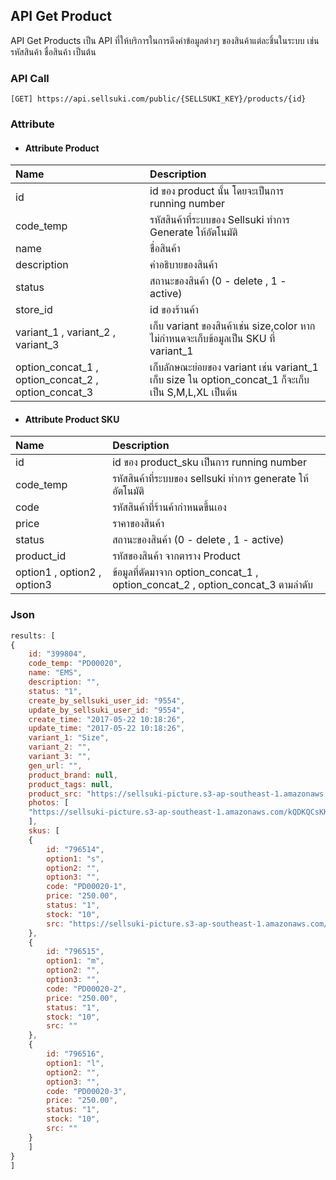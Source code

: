 ## API Get Product

API Get Products เป็น API ที่ให้บริการในการดึงค่าข้อมูลต่างๆ ของสินค้าแต่ละชิ้นในระบบ เช่น รหัสสินค้า ชื่อสินค้า เป็นต้น

### API Call

```
[GET] https://api.sellsuki.com/public/{SELLSUKI_KEY}/products/{id}
```

### Attribute

* #### Attribute Product

| **Name** | **Description** |
| :--- | :--- |
| id | id ของ product นั้น โดยจะเป็นการ  running number |
| code\_temp | รหัสสินค้าที่ระบบของ Sellsuki ทำการ Generate ให้อัตโนมัติ |
| name | ชื่อสินค้า |
| description | คำอธิบายของสินค้า |
| status | สถานะของสินค้า \(0 - delete , 1 - active\) |
| store\_id | id ของร้านค้า |
| variant\_1 , variant\_2 , variant\_3 | เก็บ variant ของสินค้าเช่น size,color หากไม่กำหนดจะเก็บข้อมูลเป็น SKU ที่ variant\_1 |
| option\_concat\_1 , option\_concat\_2 , option\_concat\_3 | เก็บลักษณะย่อยของ variant เช่น variant\_1 เก็บ size ใน option\_concat\_1 ก็จะเก็บเป็น S,M,L,XL เป็นต้น |

* #### Attribute Product SKU

| **Name** | **Description** |
| :--- | :--- |
| id | id ของ product\_sku เป็นการ running number |
| code\_temp | รหัสสินค้าที่ระบบของ sellsuki ทำการ generate ให้อัตโนมัติ |
| code | รหัสสินค้าที่ร้านค้ากำหนดขึ้นเอง |
| price | ราคาของสินค้า |
| status | สถานะของสินค้า \(0 - delete , 1 - active\) |
| product\_id | รหัสของสินค้า จากตาราง Product |
| option1 , option2 , option3 | ข้อมูลที่ตัดมาจาก option\_concat\_1 , option\_concat\_2 , option\_concat\_3 ตามลำดับ |

### Json

```js
results: [
{
    id: "399804",
    code_temp: "PD00020",
    name: "EMS",
    description: "",
    status: "1",
    create_by_sellsuki_user_id: "9554",
    update_by_sellsuki_user_id: "9554",
    create_time: "2017-05-22 10:18:26",
    update_time: "2017-05-22 10:18:26",
    variant_1: "Size",
    variant_2: "",
    variant_3: "",
    gen_url: "",
    product_brand: null,
    product_tags: null,
    product_src: "https://sellsuki-picture.s3-ap-southeast-1.amazonaws.com/kQDKQCsKKx420150731T0523S2318740056711316220.png",
    photos: [
    "https://sellsuki-picture.s3-ap-southeast-1.amazonaws.com/kQDKQCsKKx420150731T0523S2318740056711316220.png"
    ],
    skus: [
    {
        id: "796514",
        option1: "s",
        option2: "",
        option3: "",
        code: "PD00020-1",
        price: "250.00",
        status: "1",
        stock: "10",
        src: "https://sellsuki-picture.s3-ap-southeast-1.amazonaws.com/kQDKQCsKKx420150731T0523S2318740056711316220.png"
    },
    {
        id: "796515",
        option1: "m",
        option2: "",
        option3: "",
        code: "PD00020-2",
        price: "250.00",
        status: "1",
        stock: "10",
        src: ""
    },
    {
        id: "796516",
        option1: "l",
        option2: "",
        option3: "",
        code: "PD00020-3",
        price: "250.00",
        status: "1",
        stock: "10",
        src: ""
    }
    ]
}
]
```



